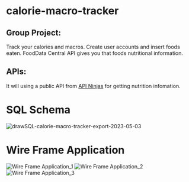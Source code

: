 # calorie-macro-tracker

## Group Project:
Track your calories and macros. Create user accounts and insert foods eaten. FoodData Central API gives you that foods nutritional information.

## APIs:
It will using a public API from [API Ninjas](https://api-ninjas.com/api/nutrition) for getting nutrition infomation.

# SQL Schema
![drawSQL-calorie-macro-tracker-export-2023-05-03](https://user-images.githubusercontent.com/68788218/236044342-4bb6b733-02b7-49d8-ba01-64fc8559047a.png)


# Wire Frame Application
![Wire Frame Application_1](https://user-images.githubusercontent.com/68788218/236044603-4e761ca5-3818-4b96-9062-d0405a3f4344.png)
![Wire Frame Application_2](https://user-images.githubusercontent.com/68788218/236044604-931b22b0-16f7-4569-ac7f-647a700c9df2.png)
![Wire Frame Application_3](https://user-images.githubusercontent.com/68788218/236044609-b40def7a-128f-4857-b8f3-60eba5d63c43.png)

